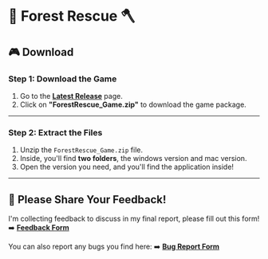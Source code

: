# 🌲 Forest Rescue 🪓  

## 🎮 Download  

### **Step 1: Download the Game**  
1. Go to the **[Latest Release](https://github.com/Romina-x/ForestRescue/releases/tag/Release-0.1)** page.  
2. Click on **"ForestRescue_Game.zip"** to download the game package.  

---

### **Step 2: Extract the Files**  
1. Unzip the `ForestRescue_Game.zip` file.  
3. Inside, you'll find **two folders**, the windows version and mac version.
4. Open the version you need, and you'll find the application inside!

--- 

## 💬 Please Share Your Feedback!  
I'm collecting feedback to discuss in my final report, please fill out this form! 
➡️ **[Feedback Form](https://docs.google.com/forms/d/e/1FAIpQLSfYDNJzHmAWeYxdV7bLPPbsJIW2R6UqZe9Kt2eWmDSAP7TOhg/viewform?usp=header)**  

You can also report any bugs you find here: ➡️ **[Bug Report Form](https://docs.google.com/forms/d/1C2DCYjMNWSjHBqWtp8T-Iw0YDlmQlC47mu9CCe_cVSs/edit)**

